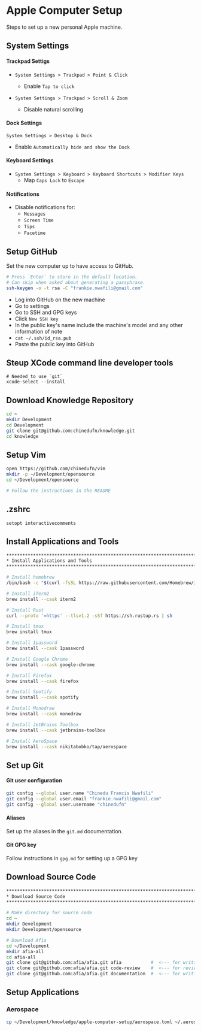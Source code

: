 # Apple Computer Setup

Steps to set up a new personal Apple machine.

## System Settings

#### Trackpad Settigs

- `System Settings > Trackpad > Point & Click`
  - Enable `Tap to click`

- `System Settings > Trackpad > Scroll & Zoom`
  - Disable natural scrolling

#### Dock Settings

`System Settings > Desktop & Dock`

- Enable `Automatically hide and show the Dock`

#### Keyboard Settings

- `System Settings > Keyboard > Keyboard Shortcuts > Modifier Keys`
  - Map `Caps Lock` to `Escape`


#### Notifications

- Disable notifications for:
  - `Messages`
  - `Screen Time`
  - `Tips`
  - `Facetime`

## Setup GitHub

Set the new computer up to have access to GitHub.

```sh
# Press `Enter` to store in the default location.
# Can skip when asked about generating a passphrase.
ssh-keygen -o -t rsa -C "frankie.nwafili@gmail.com"
```

- Log into GitHub on the new machine
- Go to settings
- Go to SSH and GPG keys
- Click `New SSH key`
- In the public key's name include the machine's model and any other information of note
- `cat ~/.ssh/id_rsa.pub`
- Paste the public key into GitHub

## Steup XCode command line developer tools

```
# Needed to use `git`
xcode-select --install
```

## Download Knowledge Repository

```sh
cd ~
mkdir Development
cd Development
git clone git@github.com:chinedufn/knowledge.git
cd knowledge
```

## Setup Vim

```sh
open https://github.com/chinedufn/vim
mkdir -p ~/Development/opensource
cd ~/Development/opensource

# Follow the instructions in the README
```

## .zshrc

```
setopt interactivecomments
```

## Install Applications and Tools

```sh
****************************************************************************************************
* Install Applications and Tools
****************************************************************************************************

# Install homebrew
/bin/bash -c "$(curl -fsSL https://raw.githubusercontent.com/Homebrew/install/HEAD/install.sh)"

# Install iTerm2
brew install --cask iterm2

# Install Rust
curl --proto '=https' --tlsv1.2 -sSf https://sh.rustup.rs | sh

# Install tmux
brew install tmux

# Install 1password
brew install --cask 1password

# Install Google Chrome
brew install --cask google-chrome

# Install Firefox
brew install --cask firefox

# Install Spotify
brew install --cask spotify

# Install Monodraw
brew install --cask monodraw

# Install JetBrains Toolbox
brew install --cask jetbrains-toolbox

# Install AeroSpace
brew install --cask nikitabobko/tap/aerospace
```

## Set up Git

#### Git user configuration
```sh
git config --global user.name "Chinedu Francis Nwafili"
git config --global user.email "frankie.nwafili@gmail.com"
git config --global user.username "chinedufn"
```

#### Aliases

Set up the aliases in the `git.md` documentation.

#### Git GPG key

Follow instructions in `gpg.md` for setting up a GPG key

## Download Source Code

```sh
****************************************************************************************************
* Download Source Code
****************************************************************************************************

# Make directory for source code
cd ~
mkdir Development
mkdir Development/opensource

# Download Afia
cd ~/Development
mkdir afia-all
cd afia-all
git clone git@github.com:afia/afia.git afia           #  <--- for writing code
git clone git@github.com:afia/afia.git code-review    #  <--- for reviewing other peoples' code
git clone git@github.com:afia/afia.git documentation  #  <--- for writing documentation

```

## Setup Applications

### Aerospace

```sh
cp ~/Development/knowledge/apple-computer-setup/aerospace.toml ~/.aerospace.toml
```
